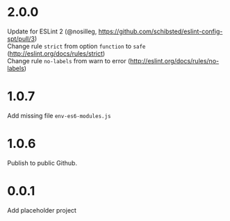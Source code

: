 # 2.0.0
Update for ESLint 2 (@nosilleg, https://github.com/schibsted/eslint-config-spt/pull/3)  
Change rule `strict` from option `function` to `safe` (http://eslint.org/docs/rules/strict)  
Change rule `no-labels` from warn to error (http://eslint.org/docs/rules/no-labels)

# 1.0.7
Add missing file `env-es6-modules.js`

# 1.0.6
Publish to public Github.

# 0.0.1
Add placeholder project
